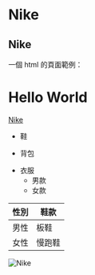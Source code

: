 # Nike
## Nike
一個 html 的頁面範例：
    <meta charset="UTF-8">
        <meta name="viewport" content="width=device-width, initial-scale=1.0">
        <meta http-equiv="X-UA-Compatible" content="ie=edge">
           </head>
    <body>
    <h1>Hello World</h1>
    </body>
    </html>
    [Nike](https://www.nike.com/tw/)


- 鞋
+ 背包
* 衣服
	- 男款
    - 女款



| 性別   |      鞋款   |
|--------|-------------|
| 男性|      板鞋    |
| 女性   |      慢跑鞋     |


![Nike](https://c.static-nike.com/a/images/w_1200,c_limit/bzl2wmsfh7kgdkufrrjq/seo-title.jpg)
